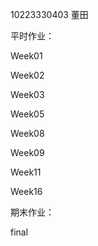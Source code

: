 10223330403 董田

平时作业：

Week01

Week02

Week03

Week05

Week08

Week09

Week11

Week16

期末作业：

final
